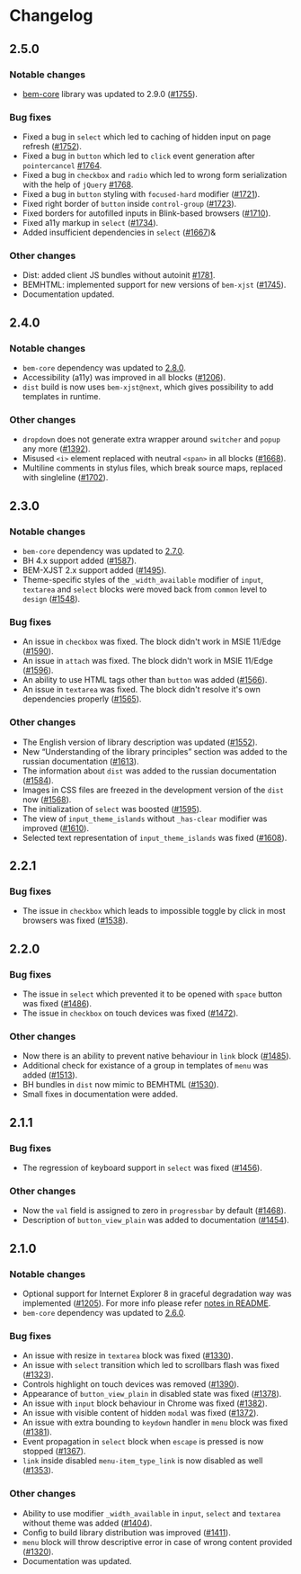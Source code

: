 # Changelog

## 2.5.0

### Notable changes
* [bem-core](https://en.bem.info/libs/bem-core/) library was updated to 2.9.0 ([#1755](https://github.com/bem/bem-components/issues/1755)).

### Bug fixes
* Fixed a bug in `select` which led to caching of hidden input on page refresh ([#1752](https://github.com/bem/bem-components/issues/1752)).
* Fixed a bug in `button` which led to `click` event generation after `pointercancel` [#1764](https://github.com/bem/bem-components/pull/1764).
* Fixed a bug in `checkbox` and `radio` which led to wrong form serialization with the help of `jQuery` [#1768](https://github.com/bem/bem-components/issues/1768).
* Fixed a bug in `button` styling with `focused-hard` modifier ([#1721](https://github.com/bem/bem-components/pull/1721)).
* Fixed right border of `button` inside `control-group` ([#1723](https://github.com/bem/bem-components/pull/1723)).
* Fixed borders for autofilled inputs in Blink-based browsers ([#1710](https://github.com/bem/bem-components/issues/1710)).
* Fixed a11y markup in `select` ([#1734](https://github.com/bem/bem-components/issues/1734)).
* Added insufficient dependencies in `select` ([#1667](https://github.com/bem/bem-components/pull/1667))&

### Other changes
* Dist: added client JS bundles without autoinit [#1781](https://github.com/bem/bem-components/pull/1781).
* BEMHTML: implemented support for new versions of `bem-xjst` ([#1745](https://github.com/bem/bem-components/issues/1745)).
* Documentation updated.

## 2.4.0

### Notable changes
* `bem-core` dependency was updated to [2.8.0](https://en.bem.info/libs/bem-core/v2.8.0/changelog/#280).
* Accessibility (a11y) was improved in all blocks ([#1206](https://github.com/bem/bem-components/issues/1206)).
* `dist` build is now uses `bem-xjst@next`, which gives possibility to add templates in runtime.

### Other changes
* `dropdown` does not generate extra wrapper around `switcher` and `popup` any more ([#1392](https://github.com/bem/bem-components/issues/1392)).
* Misused `<i>` element replaced with neutral `<span>` in all blocks ([#1668](https://github.com/bem/bem-components/issues/1668)).
* Multiline comments in stylus files, which break source maps, replaced with singleline ([#1702](https://github.com/bem/bem-components/issues/1702)).

## 2.3.0

### Notable changes
* `bem-core` dependency was updated to [2.7.0](https://en.bem.info/libs/bem-core/v2.7.0/changelog/#270).
* BH 4.x support added ([#1587](https://github.com/bem/bem-components/issues/1587)).
* BEM-XJST 2.x support added ([#1495](https://github.com/bem/bem-components/pull/1495)).
* Theme-specific styles of the `_width_available` modifier of `input`, `textarea` and `select` blocks were moved back from `common` level to `design` ([#1548](https://github.com/bem/bem-components/issues/1548)).

### Bug fixes
* An issue in `checkbox` was fixed. The block didn't work in MSIE 11/Edge ([#1590](https://github.com/bem/bem-components/issues/1590)).
* An issue in `attach` was fixed. The block didn't work in MSIE 11/Edge ([#1596](https://github.com/bem/bem-components/issues/1596)).
* An ability to use HTML tags other than `button` was added ([#1566](https://github.com/bem/bem-components/issues/1566)).
* An issue in `textarea` was fixed. The block didn't resolve it's own dependencies properly ([#1565](https://github.com/bem/bem-components/issues/1565)).

### Other changes
* The English version of library description was updated ([#1552](https://github.com/bem/bem-components/pull/1552)).
* New “Understanding of the library principles” section was added to the russian documentation ([#1613](https://github.com/bem/bem-components/pull/1613)).
* The information about `dist` was added to the russian documentation ([#1584](https://github.com/bem/bem-components/pull/1584)).
* Images in CSS files are freezed in the development version of the `dist` now ([#1568](https://github.com/bem/bem-components/issues/1568)).
* The initialization of `select` was boosted ([#1595](https://github.com/bem/bem-components/pull/1595)).
* The view of `input_theme_islands` without `_has-clear` modifier was improved ([#1610](https://github.com/bem/bem-components/issues/1610)).
* Selected text representation of `input_theme_islands` was fixed ([#1608](https://github.com/bem/bem-components/issues/1608)).

## 2.2.1

### Bug fixes
* The issue in `checkbox` which leads to impossible toggle by click in most browsers was fixed ([#1538](https://github.com/bem/bem-components/issues/1538)).

## 2.2.0

### Bug fixes
* The issue in `select` which prevented it to be opened with `space` button was fixed ([#1486](https://github.com/bem/bem-components/issues/1486)).
* The issue in `checkbox` on touch devices was fixed ([#1472](https://github.com/bem/bem-components/issues/1472)).

### Other changes
* Now there is an ability to prevent native behaviour in `link` block ([#1485](https://github.com/bem/bem-components/issues/1485)).
* Additional check for existance of a group in templates of `menu` was added ([#1513](https://github.com/bem/bem-components/issues/1513)).
* BH bundles in `dist` now mimic to BEMHTML ([#1530](https://github.com/bem/bem-components/issues/1530)).
* Small fixes in documentation were added.

## 2.1.1

### Bug fixes
* The regression of keyboard support in `select` was fixed ([#1456](https://github.com/bem/bem-components/issues/1456)).

### Other changes
* Now the `val` field is assigned to zero in `progressbar` by default ([#1468](https://github.com/bem/bem-components/issues/1468)).
* Description of `button_view_plain` was added to documentation ([#1454](https://github.com/bem/bem-components/issues/1454)).

## 2.1.0

### Notable changes

* Optional support for Internet Explorer 8 in graceful degradation way was implemented ([#1205](https://github.com/bem/bem-components/issues/1205)). For more info please refer [notes in README](/README.md#support-ie8).
* `bem-core` dependency was updated to [2.6.0](https://github.com/bem/bem-core/blob/v2/CHANGELOG.md#260).


### Bug fixes

* An issue with resize in `textarea` block was fixed ([#1330](https://github.com/bem/bem-components/issues/1330)).
* An issue with `select` transition which led to scrollbars flash was fixed ([#1323](https://github.com/bem/bem-components/issues/1323)).
* Controls highlight on touch devices was removed ([#1390](https://github.com/bem/bem-components/issues/1390)).
* Appearance of `button_view_plain` in disabled state was fixed ([#1378](https://github.com/bem/bem-components/issues/1378)).
* An issue with `input` block behaviour in Chrome was fixed ([#1382](https://github.com/bem/bem-components/issues/1382)).
* An issue with visible content of hidden `modal` was fixed ([#1372](https://github.com/bem/bem-components/issues/1372)).
* An issue with extra bounding to `keydown` handler in `menu` block was fixed ([#1381](https://github.com/bem/bem-components/issues/1381)).
* Event propagation in `select` block when `escape` is pressed is now stopped ([#1367](https://github.com/bem/bem-components/issues/1367)).
* `link` inside disabled `menu-item_type_link` is now disabled as well ([#1353](https://github.com/bem/bem-components/issues/1367)).

### Other changes

* Ability to use modifier `_width_available` in `input`, `select` and `textarea` without theme was added ([#1404](https://github.com/bem/bem-components/issues/1404)).
* Config to build library distribution was improved ([#1411](https://github.com/bem/bem-components/issues/1411)).
* `menu` block will throw descriptive error in case of wrong content provided ([#1320](https://github.com/bem/bem-components/issues/1320)).
* Documentation was updated.
